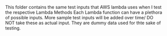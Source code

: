 This folder contains the same test inputs that AWS lambda uses when I test the respective Lambda Methods
Each Lambda function can have a plethora of possible inputs. More sample test inputs will be added over time/
DO NOT take these as actual input. They are dummy data used for thte sake of testing.
